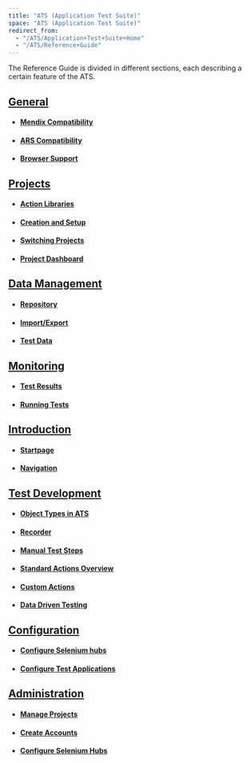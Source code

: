 ```yaml
---
title: "ATS (Application Test Suite)"
space: "ATS (Application Test Suite)"
redirect_from:
  - "/ATS/Application+Test+Suite+Home"
  - "/ATS/Reference+Guide"
---
```


The Reference Guide is divided in different sections, each describing a certain feature of the ATS.

## [General](General)

*   #### [Mendix Compatibility](General)
*   #### [ARS Compatibility](General)
*   #### [Browser Support](General)

## [Projects](Projects)

*   #### [Action Libraries](Projects)
*   #### [Creation and Setup](Projects)
*   #### [Switching Projects](Projects)
*   #### [Project Dashboard](Projects)

## [Data Management](Data+Management)

*   #### [Repository](Data+Management)
*   #### [Import/Export](Data+Management) 
*   #### [Test Data](Data+Management)

## [Monitoring](Monitoring)

*   #### [Test Results](Monitoring)
*   #### [Running Tests](Monitoring)

## [Introduction](Introduction)

*   #### [Startpage](Introduction) 
*   #### [Navigation](Introduction)

## [Test Development](Test+Development)

*   #### [Object Types in ATS](Test+Development)
*   #### [Recorder](Test+Development)
*   #### [Manual Test Steps](Test+Development) 
*   #### [Standard Actions Overview](Test+Development) 
*   #### [Custom Actions](Test+Development) 
*   #### [Data Driven Testing](Test+Development)

## [Configuration](Configuration)

*   #### [Configure Selenium hubs](Configuration)
*   #### [Configure Test Applications](Configuration)

## [Administration](Administration)

*   #### [Manage Projects](Administration)
*   #### [Create Accounts](Administration)
*   #### [Configure Selenium Hubs](Administration)
